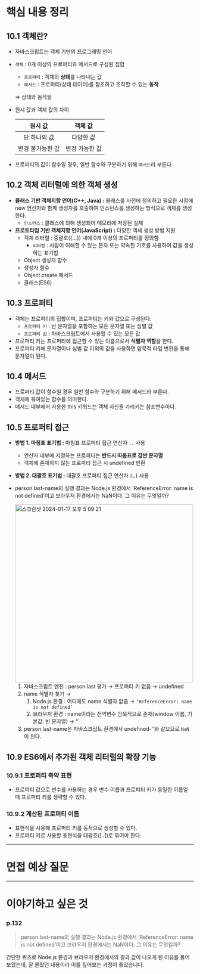 # 핵심 내용 정리

## 10.1 객체란?

- 자바스크립트는 객체 기반의 프로그래밍 언어
- `객체` : 0개 이상의 프로퍼티와 메서드로 구성된 집합
    - `프로퍼티` : 객체의 **상태**를 나타내는 값
    - `메서드` : 프로퍼티(상태 데이터)를 참조하고 조작할 수 있는 **동작**
    
    ⇒ 상태와 동작을 
    
- 원시 값과 객체 값의 차이
    
    
    | 원시 값 | 객체 값 |
    | :---: | :---: |
    | 단 하나의 값 | 다양한 값 |
    | 변경 불가능한 값 | 변경 가능한 값 |
- 프로퍼티의 값이 함수일 경우, 일반 함수와 구분하기 위해 `매서드`라 부른다.

## 10.2 객체 리터럴에 의한 객체 생성

- **클래스 기반 객체지향 언어(C++, Java) :** 클래스를 사전에 정의하고 필요한 시점에 new 연산자와 함께 생성자를 호출하여 인스턴스를 생성하는 방식으로 객체를 생성한다.
    - `인스턴스` : 클래스에 의해 생성되어 메모리에 저장된 실체
- **프로토타입 기반 객체지향 언어(JavaScript) :** 다양한 객체 생성 방법 지원
    - 객체 리터럴 : 중괄호({…}) 내에 0개 이상의 프로퍼티를 정의함
        - `리터럴` : 사람이 이해할 수 있는 문자 또는 약속된 기호를 사용하여 값을 생성하는 표기헙
    - Object 생성자 함수
    - 생성자 함수
    - Object.create 메서드
    - 클래스(ES6)

## 10.3 프로퍼티

- 객체는 프로퍼티의 집합이며, 프로퍼티는 키와 값으로 구성된다.
    - `프로퍼티 키` : 빈 문자열을 포함하는 모든 문자열 또는 심벌 값
    - `프로퍼티 값` : 자바스크립트에서 사용할 수 있는 모든 값
- 프로퍼티 키는 프로퍼티에 접근할 수 있는 이름으로서 **식별자 역할**을 한다.
- 프로퍼티 키에 문자열이나 심벌 값 이외의 값을 사용하면 암묵적 타입 변환을 통해 문자열이 된다.

## 10.4 메서드

- 프로퍼티 값이 함수일 경우 일반 함수와 구분하기 위해 메서드라 부른다.
- 객체에 묶여있는 함수를 의미한다.
- 메서드 내부에서 사용한 this 키워드는 객체 자신을 가리키는 참조변수이다.

## 10.5 프로퍼티 접근

- **방법 1. 마침표 표기법 :** 마침표 프로퍼티 접근 연산자 `..` 사용
    - 연산자 내부에 지정하는 프로퍼티는 **반드시 따옴표로 감싼 문자열**
    - 객체에 존재하지 않는 프로퍼티 접근 시 undefined 반환
- **방법 2. 대괄호 표기법 :** 대괄호 프로퍼티 접근 연산자 `[…]` 사용
- person.last-name의 실행 결과는 Node.js 환경에서 ‘ReferenceError: name is not defined’이고 브라우저 환경에서는 NaN이다. 그 이유는 무엇일까?
    
    <img width="478" alt="스크린샷 2024-01-17 오후 5 09 21" src="https://github.com/KingJiwon/js_deep_dive/assets/102431281/68c1299b-e42c-4c87-87dd-be60f9d1d7d5">
    
    1. 자바스크립트 엔진 : person.last 평가 → 프로퍼티 키 없음 → undefined
    2. name 식별자 찾기 → 
        1. Node.js 환경 : 어디에도 name 식별자 없음 → `‘ReferenceError: name is not defined’`
        2. 브라우저 환경 : name이라는 전역변수 암묵적으로 존재(window 이름, 기본값: 빈 문자열) → ‘’
    3. person.last-name은 자바스크립트 환경에서 undefined-’’와 같으므로 `NaN`이 된다.

## 10.9 ES6에서 추가된 객체 리터럴의 확장 기능

### 10.9.1 프로퍼티 축약 표현

- 프로퍼티 값으로 변수를 사용하는 경우 변수 이름과 프로퍼티 키가 동일한 이름일 때 프로퍼티 키를 생략할 수 있다.

### 10.9.2 계산된 프로퍼티 이름

- 표현식을 사용해 프로퍼티 키를 동적으로 생성할 수 있다.
- 프로퍼티 키로 사용할 표현식을 대괄호([..])로 묶어야 한다.

---

# 면접 예상 질문

---

# 이야기하고 싶은 것

### p.132

> person.last-name의 실행 결과는 Node.js 환경에서 ‘ReferenceError: name is not defined’이고 브라우저 환경에서는 NaN이다. 그 이유는 무엇일까?
> 

간단한 퀴즈로 Node.js 환경과 브라우저 환경에서의 결과 값이 나오게 된 이유를 물어보았는데, 잘 몰랐던 내용이라 이를 짚어보는 과정이 좋았습니다.